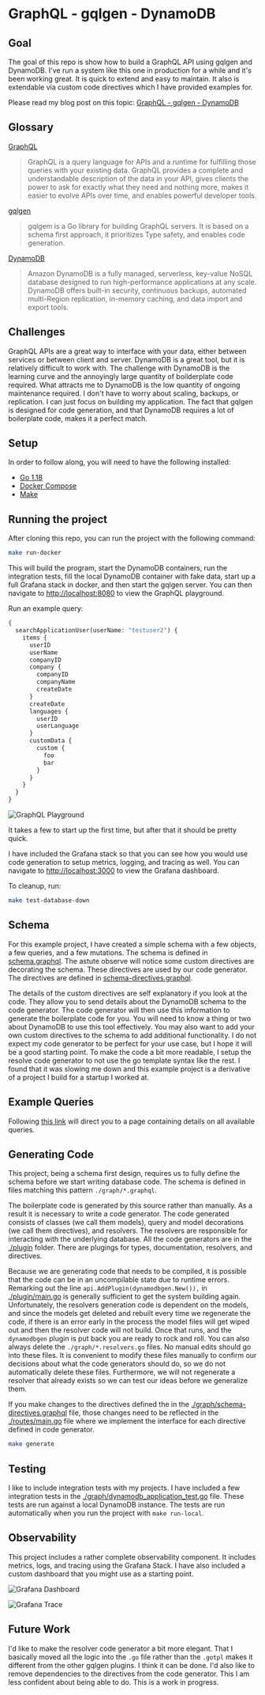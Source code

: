 # GraphQL - gqlgen - DynamoDB

## Goal

The goal of this repo is show how to build a GraphQL API using gqlgen and DynamoDB. I've run a system like this one in production for a while and it's been working great. It is quick to extend and easy to maintain. It also is extendable via custom code directives which I have provided examples for.

Please read my blog post on this topic: [GraphQL - gqlgen - DynamoDB](https://www.craftycoder.io/blog/graphql-gqlgen-dynamodb/)

## Glossary

[GraphQL](https://graphql.org/)
> GraphQL is a query language for APIs and a runtime for fulfilling those queries with your existing data. GraphQL provides a complete and understandable description of the data in your API, gives clients the power to ask for exactly what they need and nothing more, makes it easier to evolve APIs over time, and enables powerful developer tools.

[gqlgen](https://github.com/99designs/gqlgen)
> gqlgem is a Go library for building GraphQL servers. It is based on a schema first approach, it prioritizes Type safety, and enables code generation.

[DynamoDB](https://aws.amazon.com/dynamodb/)

> Amazon DynamoDB is a fully managed, serverless, key-value NoSQL database designed to run high-performance applications at any scale. DynamoDB offers built-in security, continuous backups, automated multi-Region replication, in-memory caching, and data import and export tools.

## Challenges

GraphQL APIs are a great way to interface with your data, either between services or between client and server. DynamoDB is a great tool, but it is relatively difficult to work with. The challenge with DynamoDB is the learning curve and the annoyingly large quantity of boilderplate code required. What attracts me to DynamoDB is the low quantity of ongoing maintenance required. I don't have to worry about scaling, backups, or replication. I can just focus on building my application. The fact that gqlgen is designed for code generation, and that DynamoDB requires a lot of boilerplate code, makes it a perfect match.

## Setup

In order to follow along, you will need to have the following installed:

- [Go 1.18](https://golang.org/doc/install)
- [Docker Compose](https://docs.docker.com/compose/install/)
- [Make](https://www.gnu.org/software/make/)

## Running the project

After cloning this repo, you can run the project with the following command:

```bash
make run-docker
```

This will build the program, start the DynamoDB containers, run the integration tests, fill the local DynamoDB container with fake data, start up a full Grafana stack in docker, and then start the gqlgen server. You can then navigate to [http://localhost:8080](http://localhost:8080) to view the GraphQL playground.

Run an example query:

```graphql
{
  searchApplicationUser(userName: "testuser2") {
    items {
      userID
      userName
      companyID
      company {
        companyID
        companyName
        createDate
      }
      createDate
      languages {
        userID
        userLanguage
      }
      customData {
        custom {
          foo
          bar
        }
      }
    }
  }
}
```

![GraphQL Playground](query.png)

It takes a few to start up the first time, but after that it should be pretty quick.

I have included the Grafana stack so that you can see how you would use code generation to setup metrics, logging, and tracing as well. You can navigate to [http://localhost:3000](http://localhost:3000/d/AsDfGh123/database-performance?orgId=1&from=now-30m&to=now) to view the Grafana dashboard.

To cleanup, run:

```bash
make test-database-down
```

## Schema

For this example project, I have created a simple schema with a few objects, a few queries, and a few mutations. The schema is defined in [schema.graphql](./graph/schema.graphql). The astute observe will notice some custom directives are decorating the schema. These directives are used by our code generator. The directives are defined in [schema-directives.graphql](./graph/schema-directives.graphql).

The details of the custom directives are self explanatory if you look at the code. They allow you to send details about the DynamoDB schema to the code generator. The code generator will then use this information to generate the boilerplate code for you. You will need to know a thing or two about DynamoDB to use this tool effectively. You may also want to add your own custom directives to the schema to add additional functionality. I do not expect my code generator to be perfect for your use case, but I hope it will be a good starting point. To make the code a bit more readable, I setup the resolve code generator to not use the go template syntax like the rest. I found that it was slowing me down and this example project is a derivative of a project I build for a startup I worked at.

## Example Queries

Following [this link](graphql.md) will direct you to a page containing details on all available queries.

## Generating Code

This project, being a schema first design, requires us to fully define the schema before we start writing database code. The schema is defined in files matching this pattern `./graph/*.graphql`.

The boilerplate code is generated by this source rather than manually. As a result it is necessary to write a code generator. The code generated consists of classes (we call them models), query and model decorations (we call them directives), and resolvers. The resolvers are responsible for interacting with the underlying database. All the code generators are in the [./plugin](./plugin) folder. There are plugings for types, documentation, resolvers, and directives.

Because we are generating code that needs to be compiled, it is possible that the code can be in an uncompilable state due to runtime errors. Remarking out the line `api.AddPlugin(dynamodbgen.New()),` in [./plugin/main.go](plugin/main.go) is generally sufficient to get the system building again. Unfortunately, the resolvers generation code is dependent on the models, and since the models get deleted and rebuilt every time we regenerate the code, if there is an error early in the process the model files will get wiped out and then the resolver code will not build. Once that runs, and the `dynamodbgen` plugin is put back you are ready to rock and roll. You can also always delete the `./graph/*.resolvers.go` files. No manual edits should go into these files. It is convenient to modify these files manually to confirm our decisions about what the code generators should do, so we do not automatically delete these files. Furthermore, we will not regenerate a resolver that already exists so we can test our ideas before we generalize them.

If you make changes to the directives defined the in the [./graph/schema-directives.graphql](./graph/schema-directives.graphql) file, those changes need to be reflected in the [./routes/main.go](./routes/main.go) file where we implement the interface for each directive defined in code generator.

```bash
make generate
```

## Testing

I like to include integration tests with my projects. I have included a few integration tests in the [./graph/dynamodb_application_test.go](./graph/dynamodb_application_test.go) file. These tests are run against a local DynamoDB instance. The tests are run automatically when you run the project with `make run-local`.

## Observability

This project includes a rather complete observability component. It includes metrics, logs, and tracing using the Grafana Stack. I have also included a custom dashboard that you might use as a starting point.

![Grafana Dashboard](dashboard.png)

![Grafana Trace](trace.png)

## Future Work

I'd like to make the resolver code generator a bit more elegant. That I basically moved all the logic into the `.go` file rather than the `.gotpl` makes it different from the other gqlgen plugins. I think it can be done. I'd also like to remove dependencies to the directives from the code generator. This I am less confident about being able to do. This is a work in progress.